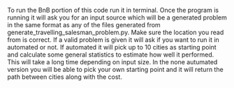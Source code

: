 To run the BnB portion of this code run it in terminal. Once the program is running it will ask you for an input source which will be a
generated problem in the same format as any of the files generated from generate_travelling_salesman_problem.py. Make sure the location you read
from is correct. If a valid problem is given it will ask if you want to run it in automated or not. If automated it will pick up to 10 cities as
starting point and calculate some general statistics to estimate how well it performed. This will take a long time depending on input size. In the
none autumated version you will be able to pick your own starting point and it will return the path between cities along with the cost.
